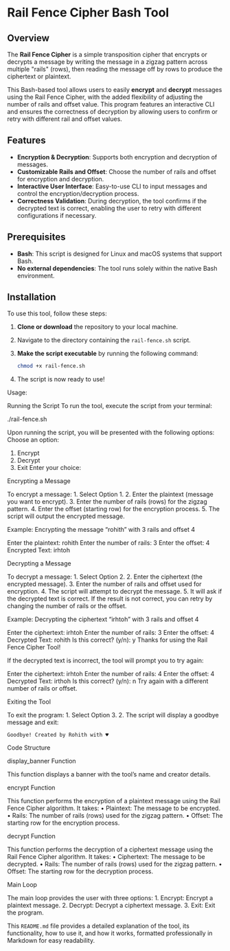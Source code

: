# Rail Fence Cipher Bash Tool

## Overview

The **Rail Fence Cipher** is a simple transposition cipher that encrypts or decrypts a message by writing the message in a zigzag pattern across multiple "rails" (rows), then reading the message off by rows to produce the ciphertext or plaintext.

This Bash-based tool allows users to easily **encrypt** and **decrypt** messages using the Rail Fence Cipher, with the added flexibility of adjusting the number of rails and offset value. This program features an interactive CLI and ensures the correctness of decryption by allowing users to confirm or retry with different rail and offset values.

## Features

- **Encryption & Decryption**: Supports both encryption and decryption of messages.
- **Customizable Rails and Offset**: Choose the number of rails and offset for encryption and decryption.
- **Interactive User Interface**: Easy-to-use CLI to input messages and control the encryption/decryption process.
- **Correctness Validation**: During decryption, the tool confirms if the decrypted text is correct, enabling the user to retry with different configurations if necessary.

## Prerequisites

- **Bash**: This script is designed for Linux and macOS systems that support Bash.
- **No external dependencies**: The tool runs solely within the native Bash environment.

## Installation

To use this tool, follow these steps:

1. **Clone or download** the repository to your local machine.
2. Navigate to the directory containing the `rail-fence.sh` script.
3. **Make the script executable** by running the following command:

   ```bash
   chmod +x rail-fence.sh

4.	The script is now ready to use!

Usage:

Running the Script
To run the tool, execute the script from your terminal:

./rail-fence.sh

Upon running the script, you will be presented with the following options:
Choose an option:
1. Encrypt
2. Decrypt
3. Exit
Enter your choice:


Encrypting a Message

To encrypt a message:
	1.	Select Option 1.
	2.	Enter the plaintext (message you want to encrypt).
	3.	Enter the number of rails (rows) for the zigzag pattern.
	4.	Enter the offset (starting row) for the encryption process.
	5.	The script will output the encrypted message.

Example: Encrypting the message “rohith” with 3 rails and offset 4

Enter the plaintext: rohith
Enter the number of rails: 3
Enter the offset: 4
Encrypted Text: irhtoh


Decrypting a Message

To decrypt a message:
	1.	Select Option 2.
	2.	Enter the ciphertext (the encrypted message).
	3.	Enter the number of rails and offset used for encryption.
	4.	The script will attempt to decrypt the message.
	5.	It will ask if the decrypted text is correct. If the result is not correct, you can retry by changing the number of rails or the offset.

Example: Decrypting the ciphertext “irhtoh” with 3 rails and offset 4

Enter the ciphertext: irhtoh
Enter the number of rails: 3
Enter the offset: 4
Decrypted Text: rohith
Is this correct? (y/n): y
Thanks for using the Rail Fence Cipher Tool!


If the decrypted text is incorrect, the tool will prompt you to try again:

Enter the ciphertext: irhtoh
Enter the number of rails: 4
Enter the offset: 4
Decrypted Text: irthoh
Is this correct? (y/n): n
Try again with a different number of rails or offset.

Exiting the Tool

To exit the program:
	1.	Select Option 3.
	2.	The script will display a goodbye message and exit:


    Goodbye! Created by Rohith with ♥


Code Structure

display_banner Function

This function displays a banner with the tool’s name and creator details.

encrypt Function

This function performs the encryption of a plaintext message using the Rail Fence Cipher algorithm. It takes:
	•	Plaintext: The message to be encrypted.
	•	Rails: The number of rails (rows) used for the zigzag pattern.
	•	Offset: The starting row for the encryption process.

decrypt Function

This function performs the decryption of a ciphertext message using the Rail Fence Cipher algorithm. It takes:
	•	Ciphertext: The message to be decrypted.
	•	Rails: The number of rails (rows) used for the zigzag pattern.
	•	Offset: The starting row for the decryption process.

Main Loop

The main loop provides the user with three options:
	1.	Encrypt: Encrypt a plaintext message.
	2.	Decrypt: Decrypt a ciphertext message.
	3.	Exit: Exit the program.


This `README.md` file provides a detailed explanation of the tool, its functionality, how to use it, and how it works, formatted professionally in Markdown for easy readability.